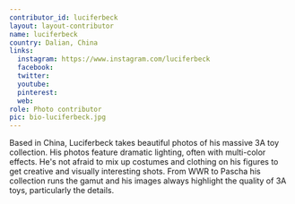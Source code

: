 ```yaml
---
contributor_id: luciferbeck
layout: layout-contributor
name: luciferbeck
country: Dalian, China
links:
  instagram: https://www.instagram.com/luciferbeck
  facebook:
  twitter: 
  youtube:
  pinterest: 
  web:
role: Photo contributor
pic: bio-luciferbeck.jpg
---
```

Based in China, Luciferbeck takes beautiful photos of his massive 3A toy collection. His photos feature dramatic lighting, often with multi-color effects. He's not afraid to mix up costumes and clothing on his figures to get creative and visually interesting shots. From WWR to Pascha his collection runs the gamut and his images always highlight the quality of 3A toys, particularly the details.